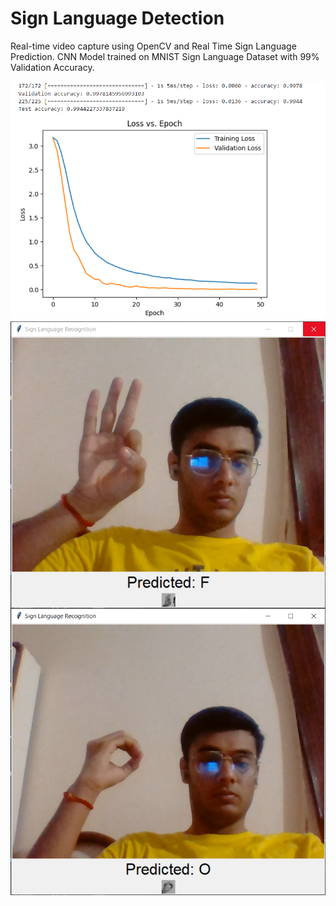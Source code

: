 # Sign Language Detection

Real-time video capture using OpenCV and Real Time Sign Language Prediction.
CNN Model trained on MNIST Sign Language Dataset with 99% Validation Accuracy.



   <img src="Screenshots/graph.png" align="center" alt="Accuracy" >
   <img src="Screenshots/f.png" align="center" alt="UI Screenshot" >
   <img src="Screenshots/o.png" align="center" alt="UI Screenshot" >

